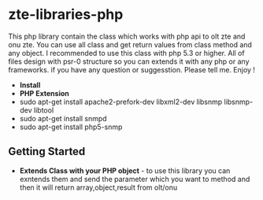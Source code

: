 # zte-libraries-php
This php library contain the class which works with php api to olt zte and onu zte. You can use all class and get return values from class method and any object. I recommended to use this class with php 5.3 or higher. All of files design with psr-0 structure so you can extends it with any php or any frameworks.
if you have any question or suggesstion. Please tell me. Enjoy !

* **Install** 
* **PHP Extension**  
* sudo apt-get install apache2-prefork-dev libxml2-dev libsnmp libsnmp-dev libtool
* sudo apt-get install snmpd
* sudo apt-get install php5-snmp

## Getting Started
* **Extends Class with your PHP object** - to use this library you can exntends them and send the parameter which you want to method and then it will return array,object,result from olt/onu 

